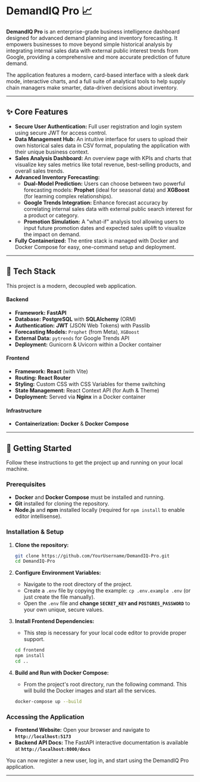 # DemandIQ Pro 📈

**DemandIQ Pro** is an enterprise-grade business intelligence dashboard designed for advanced demand planning and inventory forecasting. It empowers businesses to move beyond simple historical analysis by integrating internal sales data with external public interest trends from Google, providing a comprehensive and more accurate prediction of future demand.

The application features a modern, card-based interface with a sleek dark mode, interactive charts, and a full suite of analytical tools to help supply chain managers make smarter, data-driven decisions about inventory.

---

## ✨ Core Features

*   **Secure User Authentication:** Full user registration and login system using secure JWT for access control.
*   **Data Management Hub:** An intuitive interface for users to upload their own historical sales data in CSV format, populating the application with their unique business context.
*   **Sales Analysis Dashboard:** An overview page with KPIs and charts that visualize key sales metrics like total revenue, best-selling products, and overall sales trends.
*   **Advanced Inventory Forecasting:**
    *   **Dual-Model Prediction:** Users can choose between two powerful forecasting models: **Prophet** (ideal for seasonal data) and **XGBoost** (for learning complex relationships).
    *   **Google Trends Integration:** Enhance forecast accuracy by correlating internal sales data with external public search interest for a product or category.
    *   **Promotion Simulation:** A "what-if" analysis tool allowing users to input future promotion dates and expected sales uplift to visualize the impact on demand.
*   **Fully Containerized:** The entire stack is managed with Docker and Docker Compose for easy, one-command setup and deployment.

---

## 🔧 Tech Stack

This project is a modern, decoupled web application.

#### **Backend**
*   **Framework:** **FastAPI**
*   **Database:** **PostgreSQL** with **SQLAlchemy** (ORM)
*   **Authentication:** **JWT** (JSON Web Tokens) with Passlib
*   **Forecasting Models:** `Prophet` (from Meta), `XGBoost`
*   **External Data:** `pytrends` for Google Trends API
*   **Deployment:** Gunicorn & Uvicorn within a Docker container

#### **Frontend**
*   **Framework:** **React** (with Vite)
*   **Routing:** **React Router**
*   **Styling:** Custom CSS with CSS Variables for theme switching
*   **State Management:** React Context API (for Auth & Theme)
*   **Deployment:** Served via **Nginx** in a Docker container

#### **Infrastructure**
*   **Containerization:** **Docker** & **Docker Compose**

---

## 🚀 Getting Started

Follow these instructions to get the project up and running on your local machine.

### Prerequisites

*   **Docker** and **Docker Compose** must be installed and running.
*   **Git** installed for cloning the repository.
*   **Node.js** and **npm** installed locally (required for `npm install` to enable editor intellisense).

### Installation & Setup

1.  **Clone the repository:**
    ```bash
    git clone https://github.com/YourUsername/DemandIQ-Pro.git
    cd DemandIQ-Pro
    ```

2.  **Configure Environment Variables:**
    *   Navigate to the root directory of the project.
    *   Create a `.env` file by copying the example: `cp .env.example .env` (or just create the file manually).
    *   Open the `.env` file and **change `SECRET_KEY` and `POSTGRES_PASSWORD`** to your own unique, secure values.

3.  **Install Frontend Dependencies:**
    *   This step is necessary for your local code editor to provide proper support.
    ```bash
    cd frontend
    npm install
    cd .. 
    ```

4.  **Build and Run with Docker Compose:**
    *   From the project's root directory, run the following command. This will build the Docker images and start all the services.
    ```bash
    docker-compose up --build
    ```

### Accessing the Application

*   **Frontend Website:** Open your browser and navigate to **`http://localhost:5173`**
*   **Backend API Docs:** The FastAPI interactive documentation is available at **`http://localhost:8000/docs`**

You can now register a new user, log in, and start using the DemandIQ Pro application.

---
